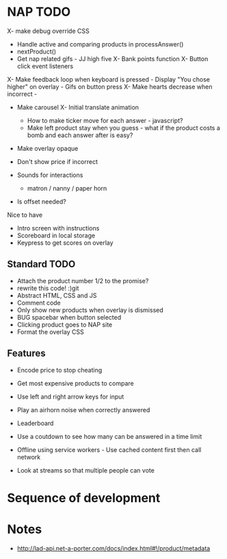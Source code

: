 # NAP TODO

X- make debug override CSS
- Handle active and comparing products in processAnswer()
- nextProduct()
- Get nap related gifs - JJ high five
X- Bank points function
X- Button click event listeners

X- Make feedback loop when keyboard is pressed
    - Display "You chose higher" on overlay
    - Gifs on button press
X- Make hearts decrease when incorrect -
- Make carousel
    X- Initial translate animation
    - How to make ticker move for each answer - javascript?
    - Make left product stay when you guess - what if the product costs a bomb and each answer after is easy?

- Make overlay opaque
- Don't show price if incorrect
- Sounds for interactions
    - matron / nanny / paper horn
- Is offset needed? 

Nice to have
- Intro screen with instructions
- Scoreboard in local storage
- Keypress to get scores on overlay

## Standard TODO
- Attach the product number 1/2 to the promise?
- rewrite this code! :)git
- Abstract HTML, CSS and JS
- Comment code
- Only show new products when overlay is dismissed
- BUG spacebar when button selected
- Clicking product goes to NAP site
- Format the overlay CSS

## Features

- Encode price to stop cheating
- Get most expensive products to compare
- Use left and right arrow keys for input

- Play an airhorn noise when correctly answered
- Leaderboard
- Use a coutdown to see how many can be answered in a time limit
- Offline using service workers - Use cached content first then call network
- Look at streams so that multiple people can vote

# Sequence of development

# Notes
- http://lad-api.net-a-porter.com/docs/index.html#!/product/metadata
